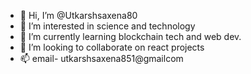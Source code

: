 - 👋 Hi, I’m @Utkarshsaxena80
- 👀 I’m interested in science and technology
- 🌱 I’m currently learning blockchain tech  and web dev.
- 💞️ I’m looking to collaborate on react projects 
- 📫 email- utkarshsaxena851@gmailcom

